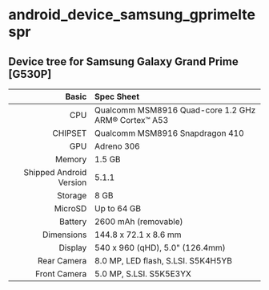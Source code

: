 # android_device_samsung_gprimeltespr

## Device tree for Samsung Galaxy Grand Prime [G530P]

Basic   | Spec Sheet
-------:|:-------------------------
CPU     | Qualcomm MSM8916 Quad-core 1.2 GHz ARM® Cortex™ A53
CHIPSET | Qualcomm MSM8916 Snapdragon 410
GPU     | Adreno 306
Memory  | 1.5 GB
Shipped Android Version | 5.1.1
Storage | 8 GB
MicroSD | Up to 64 GB
Battery | 2600 mAh (removable)
Dimensions | 144.8 x 72.1 x 8.6 mm
Display | 540 x 960 (qHD), 5.0" (126.4mm)
Rear Camera  | 8.0 MP, LED flash, S.LSI. S5K4H5YB
Front Camera | 5.0 MP, S.LSI. S5K5E3YX
